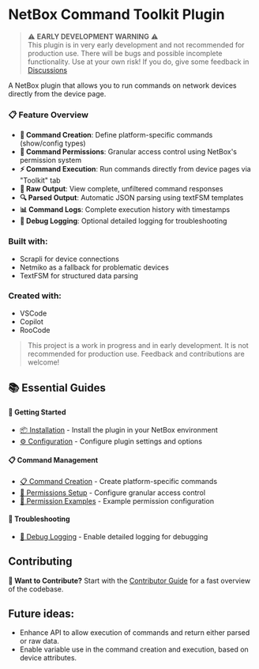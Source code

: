 # NetBox Command Toolkit Plugin

> ⚠️ **EARLY DEVELOPMENT WARNING** ⚠️  
> This plugin is in very early development and not recommended for production use. There will be bugs and possible incomplete functionality. Use at your own risk! If you do, give some feedback in [Discussions](https://github.com/bonzo81/netbox-toolkit-plugin/discussions)

A NetBox plugin that allows you to run commands on network devices directly from the device page. 



### 📋 Feature Overview
- **🔧 Command Creation**: Define platform-specific commands (show/config types)
- **🔐 Command Permissions**: Granular access control using NetBox's permission system
- **⚡ Command Execution**: Run commands directly from device pages via "Toolkit" tab
- **📄 Raw Output**: View complete, unfiltered command responses
- **🔍 Parsed Output**: Automatic JSON parsing using textFSM templates
- **📊 Command Logs**: Complete execution history with timestamps
- **🐛 Debug Logging**: Optional detailed logging for troubleshooting


### Built with:
- Scrapli for device connections
- Netmiko as a fallback for problematic devices
- TextFSM for structured data parsing

### Created with:
- VSCode
- Copilot
- RooCode

>   This project is a work in progress and in early development. It is not recommended for production use. Feedback and contributions are welcome!

## 📚 Essential Guides

#### 🚀 Getting Started
- [📦 Installation](./docs/user/installation.md) - Install the plugin in your NetBox environment
- [⚙️ Configuration](./docs/user/configuration.md) - Configure plugin settings and options

#### 📋 Command Management  
- [📋 Command Creation](./docs/user/command-creation.md) - Create platform-specific commands
- [🔐 Permissions Setup](./docs/user/permissions-setup-guide.md) - Configure granular access control
- [📝 Permission Examples](./docs/user/permission-examples.md) - Example permission configuration

#### 🔧 Troubleshooting
- [🐛 Debug Logging](./docs/user/debug-logging.md) - Enable detailed logging for debugging


## Contributing

**🚀 Want to Contribute?** Start with the [Contributor Guide](./docs/contributing.md) for a fast overview of the codebase.


## Future ideas:
- Enhance API to allow execution of commands and return either parsed or raw data.
- Enable variable use in the command creation and execution, based on device attributes.

